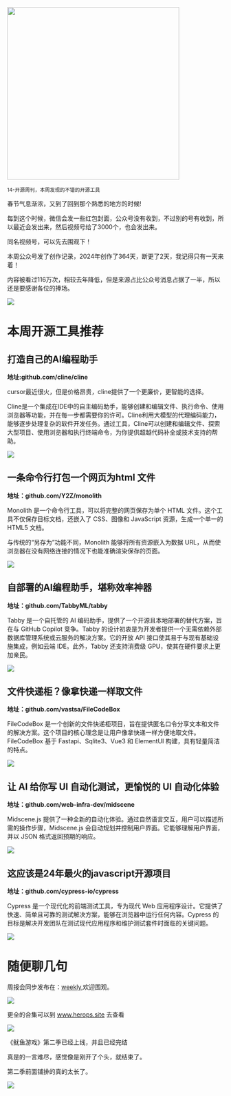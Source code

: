 <img src="/assets/14/01.png" width="400" />

<small>14-开源周刊，本周发现的不错的开源工具</small>

春节气息渐浓，又到了回到那个熟悉的地方的时候!

每到这个时候，微信会发一些红包封面，公众号没有收到，不过别的号有收到，所以最近会发出来，然后视频号给了3000个，也会发出来。

同名视频号，可以先去围观下！

本周公众号发了创作记录，2024年创作了364天，断更了2天，我记得只有一天来着！

内容被看过116万次，相较去年降低，但是来源占比公众号消息占据了一半，所以还是要感谢各位的捧场。

![](../../../public/assets/14/14-03.png)

# 本周开源工具推荐

## 打造自己的AI编程助手

**地址:github.com/cline/cline**

cursor最近很火，但是价格昂贵，cline提供了一个更廉价，更智能的选择。

Cline是一个集成在IDE中的自主编码助手，能够创建和编辑文件、执行命令、使用浏览器等功能，并在每一步都需要你的许可。Cline利用大模型的代理编码能力，能够逐步处理复杂的软件开发任务。通过工具，Cline可以创建和编辑文件、探索大型项目、使用浏览器和执行终端命令，为你提供超越代码补全或技术支持的帮助。

![](../../../public/assets/14/250113-cline.png)

## 一条命令行打包一个网页为html 文件

**地址：github.com/Y2Z/monolith**

Monolith 是一个命令行工具，可以将完整的网页保存为单个 HTML 文件。这个工具不仅保存目标文档，还嵌入了 CSS、图像和 JavaScript 资源，生成一个单一的 HTML5 文档。

与传统的“另存为”功能不同，Monolith 能够将所有资源嵌入为数据 URL，从而使浏览器在没有网络连接的情况下也能准确渲染保存的页面。

![](../../../public/assets/14/250114-monolith.png) 

## 自部署的AI编程助手，堪称效率神器

**地址：github.com/TabbyML/tabby**

Tabby 是一个自托管的 AI 编码助手，提供了一个开源且本地部署的替代方案，旨在与 GitHub Copilot 竞争。Tabby 的设计初衷是为开发者提供一个无需依赖外部数据库管理系统或云服务的解决方案。它的开放 API 接口使其易于与现有基础设施集成，例如云端 IDE。此外，Tabby 还支持消费级 GPU，使其在硬件要求上更加亲民。

![](../../../public/assets/14/250115-tabby.png)

## 文件快递柜？像拿快递一样取文件

**地址：github.com/vastsa/FileCodeBox**

FileCodeBox 是一个创新的文件快递柜项目，旨在提供匿名口令分享文本和文件的解决方案。这个项目的核心理念是让用户像拿快递一样方便地取文件。FileCodeBox 基于 Fastapi、Sqlite3、Vue3 和 ElementUI 构建，具有轻量简洁的特点。

![](../../../public/assets/14/250116-FileCodeBox.png)  


## 让 AI 给你写 UI 自动化测试，更愉悦的 UI 自动化体验

**地址：github.com/web-infra-dev/midscene**

Midscene.js 提供了一种全新的自动化体验。通过自然语言交互，用户可以描述所需的操作步骤，Midscene.js 会自动规划并控制用户界面。它能够理解用户界面，并以 JSON 格式返回预期的响应。

![](../../../public/assets/14/250117-midscene.png)


## 这应该是24年最火的javascript开源项目

**地址：github.com/cypress-io/cypress**

Cypress 是一个现代化的前端测试工具，专为现代 Web 应用程序设计。它提供了快速、简单且可靠的测试解决方案，能够在浏览器中运行任何内容。Cypress 的目标是解决开发团队在测试现代应用程序和维护测试套件时面临的关键问题。

![](../../../public/assets/14/250119-cypress.png)


# 随便聊几句

周报会同步发布在：[weekly](weekly.herotops.xyz/),欢迎围观。

![](../../../public/assets/12/12-02.png)

更全的合集可以到 www.herops.site 去查看

![](../../../public/assets/13/13-01.png)

《鱿鱼游戏》第二季已经上线，并且已经完结

真是的一言难尽，感觉像是刚开了个头，就结束了。

第二季前面铺排的真的太长了。

![](../../../public/assets/14/14-02.png)
